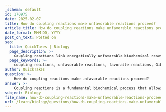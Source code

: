 ```yaml
---
_schema: default
id: 170975
date: 2025-02-07
title: How do coupling reactions make unfavorable reactions proceed?
article_title: How do coupling reactions make unfavorable reactions proceed?
date_format: MMM DD, YYYY
post_on_text: Posted on
seo:
  title: QuickTakes | Biology
  page_description: >-
    Coupling reactions link energetically unfavorable biochemical reactions with favorable ones, enabling cellular metabolism and functions such as biosynthesis and energy production.
  page_keywords: >-
    coupling reactions, unfavorable reactions, favorable reactions, Gibbs Free Energy, ATP hydrolysis, energy metabolism, glycolysis, biochemical processes, concentration differences, metabolic pathways, common intermediates, homeostasis, biosynthesis, energy production, cellular functions, Le Chatelier's principle
author: QuickTakes
question: >-
    How do coupling reactions make unfavorable reactions proceed?
answer: >-
    Coupling reactions is a fundamental biochemical process that allows energetically unfavorable reactions to proceed by linking them with energetically favorable ones. This mechanism is crucial for maintaining cellular functions and metabolic pathways.\n\n### Mechanisms of Reaction Coupling\n\n1. **Linking Unfavorable and Favorable Reactions**: \n   - The most common method of coupling involves pairing an unfavorable reaction (which has a positive Gibbs Free Energy change, ΔG) with a favorable reaction (which has a negative ΔG). A classic example of this is the hydrolysis of ATP. The hydrolysis of ATP releases energy, which can be harnessed to drive an unfavorable reaction forward. For instance, the synthesis of sucrose from glucose and fructose is energetically unfavorable, but when coupled with ATP hydrolysis, the overall reaction becomes favorable.\n\n2. **Siphoning Off Products**: \n   - Another method of coupling involves creating concentration differences by siphoning off products of a reaction. By removing products as they are formed, the reaction can be driven forward according to Le Chatelier's principle, which states that a system at equilibrium will shift to counteract any changes imposed on it. This method effectively lowers the concentration of products, thus favoring the forward reaction.\n\n3. **Common Intermediates**: \n   - Reactions can also be coupled through common intermediates. In this scenario, a product of one reaction serves as a reactant for another. This linkage ensures that the unfavorable reaction is driven by the favorable one, as the intermediate is continuously consumed.\n\n### Example: Glycolysis\nGlycolysis serves as an excellent example of reaction coupling. It is a multi-step process where several reactions are linked together. Some steps in glycolysis are energetically unfavorable, but they are coupled with favorable reactions, allowing the pathway to proceed efficiently. The overall pathway is designed to ensure that the energy released from the breakdown of glucose is harnessed effectively, with ATP being produced as a key energy carrier.\n\n### Importance of Gibbs Free Energy (ΔG)\nThe concept of Gibbs Free Energy is central to understanding reaction coupling. A negative ΔG indicates a spontaneous and favorable reaction, while a positive ΔG indicates an unfavorable reaction. By coupling reactions, cells can manipulate these energy changes to drive necessary biochemical processes.\n\n### Conclusion\nIn summary, coupling reactions is a vital strategy employed by cells to facilitate unfavorable reactions. By linking these reactions to favorable ones, utilizing concentration differences, and employing common intermediates, cells can efficiently manage their metabolic pathways and maintain homeostasis. This process is essential for various cellular functions, including biosynthesis, energy production, and metabolic regulation.
subject: Biology
file_name: how-do-coupling-reactions-make-unfavorable-reactions-proceed.md
url: /learn/biology/questions/how-do-coupling-reactions-make-unfavorable-reactions-proceed
---
```


&nbsp;